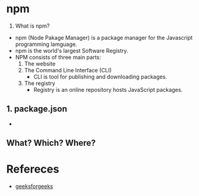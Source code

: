 # npm

1. What is npm?
  - npm (Node Pakage Manager) is a package manager for the Javascript programming lamguage.
  - npm is the world's largest Software Registry.
  - NPM consists of three main parts:  
    1. The website
    2. The Command Line Interface (CLI)
        - CLI is tool for publishing and downloading packages.
    3. The registry
        - Registry is an online repository hosts JavaScript packages.

## 1. package.json
  
  -  
## What? Which? Where?



# Refereces
- [geeksforgeeks](https://www.geeksforgeeks.org/node-js-npm-node-package-manager/)

